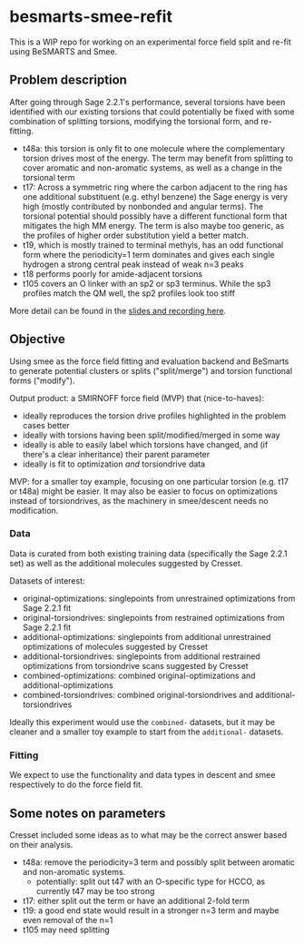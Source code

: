 # besmarts-smee-refit

This is a WIP repo for working on an experimental force field split and re-fit using BeSMARTS and Smee.

## Problem description

After going through Sage 2.2.1's performance, several torsions have been identified with our existing torsions that could potentially be fixed with some combination of splitting torsions, modifying the torsional form, and re-fitting.

* t48a: this torsion is only fit to one molecule where the complementary torsion drives most of the energy. The term may benefit from splitting to cover aromatic and non-aromatic systems, as well as a change in the torsional term
* t17: Across a symmetric ring where the carbon adjacent to the ring has one additional substituent (e.g. ethyl benzene) the Sage energy is very high (mostly contributed by nonbonded and angular terms). The torsional potential should possibly have a different functional form that mitigates the high MM energy. The term is also maybe too generic, as the profiles of higher order substitution yield a better match.
* t19, which is mostly trained to terminal methyls, has an odd functional form where the periodicity=1 term dominates and gives each single hydrogen a strong central peak instead of weak n=3 peaks
* t18 performs poorly for amide-adjacent torsions
* t105 covers an O linker with an sp2 or sp3 terminus. While the sp3 profiles match the QM well, the sp2 profiles look too stiff

More detail can be found in the [slides and recording here](https://openforcefield.atlassian.net/wiki/spaces/MEET/pages/3371794433/2025-01-29+FF+fitting+meeting).

## Objective

Using smee as the force field fitting and evaluation backend and BeSmarts to generate potential clusters or splits ("split/merge") and torsion functional forms ("modify").

Output product: a SMIRNOFF force field (MVP) that (nice-to-haves):
* ideally reproduces the torsion drive profiles highlighted in the problem cases better
* ideally with torsions having been split/modified/merged in some way
* ideally is able to easily label which torsions have changed, and (if there's a clear inheritance) their parent parameter
* ideally is fit to optimization *and* torsiondrive data

MVP: for a smaller toy example, focusing on one particular torsion (e.g. t17 or t48a) might be easier. It may also be easier to focus on optimizations instead of torsiondrives, as the machinery in smee/descent needs no modification.

### Data

Data is curated from both existing training data (specifically the Sage 2.2.1 set) as well as the additional molecules suggested by Cresset.

Datasets of interest:
* original-optimizations: singlepoints from unrestrained optimizations from Sage 2.2.1 fit
* original-torsiondrives: singlepoints from restrained optimizations from Sage 2.2.1 fit
* additional-optimizations: singlepoints from additional unrestrained optimizations of molecules suggested by Cresset
* additional-torsiondrives: singlepoints from additional restrained optimizations from torsiondrive scans suggested by Cresset
* combined-optimizations: combined original-optimizations and additional-optimizations
* combined-torsiondrives: combined original-torsiondrives and additional-torsiondrives

Ideally this experiment would use the `combined-` datasets, but it may be cleaner and a smaller toy example to start from the `additional-` datasets.

### Fitting

We expect to use the functionality and data types in descent and smee respectively to do the force field fit.

## Some notes on parameters

Cresset included some ideas as to what may be the correct answer based on their analysis.

* t48a: remove the periodicity=3 term and possibly split between aromatic and non-aromatic systems.
    * potentially: split out t47 with an O-specific type for HCCO, as currently t47 may be too strong
* t17: either split out the term or have an additional 2-fold term
* t19: a good end state would result in a stronger n=3 term and maybe even removal of the n=1
* t105 may need splitting